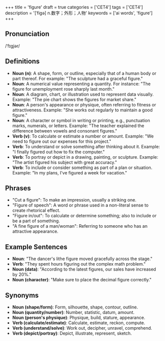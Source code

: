 +++
title = 'figure'
draft = true
categories = ['CET4']
tags = ['CET4']
description = '[ˈfigə] n.数字；外形；人物'
keywords = ['ai words', 'figure']
+++

## Pronunciation
/ˈfɪɡjər/

## Definitions
- **Noun (n)**: A shape, form, or outline, especially that of a human body or part thereof. For example: "The sculpture had a graceful figure."
- **Noun**: A numerical value representing a quantity. For instance: "The figure for unemployment rose sharply last month."
- **Noun**: A diagram, chart, or illustration used to represent data visually. Example: "The pie chart shows the figures for market share."
- **Noun**: A person's appearance or physique, often referring to fitness or attractiveness. Example: "She works out regularly to maintain a good figure."
- **Noun**: A character or symbol in writing or printing, e.g., punctuation marks, numerals, or letters. Example: "The teacher explained the difference between vowels and consonant figures."
- **Verb (v)**: To calculate or estimate a number or amount. Example: "We need to figure out our expenses for this project."
- **Verb**: To understand or solve something after thinking about it. Example: "I finally figured out how to fix the computer."
- **Verb**: To portray or depict in a drawing, painting, or sculpture. Example: "The artist figured his subject with great accuracy."
- **Verb**: To include or consider something as part of a plan or situation. Example: "In my plans, I've figured a week for vacation."

## Phrases
- "Cut a figure": To make an impression, usually a striking one.
- "Figure of speech": A word or phrase used in a non-literal sense to create rhetorical effect.
- "Figure in/out": To calculate or determine something; also to include or be a part of something.
- "A fine figure of a man/woman": Referring to someone who has an attractive appearance.

## Example Sentences
- **Noun**: "The dancer's lithe figure moved gracefully across the stage."
- **Verb**: "They spent hours figuring out the complex math problem."
- **Noun (data)**: "According to the latest figures, our sales have increased by 20%."
- **Noun (character)**: "Make sure to place the decimal figure correctly."

## Synonyms
- **Noun (shape/form)**: Form, silhouette, shape, contour, outline.
- **Noun (quantity/number)**: Number, statistic, datum, amount.
- **Noun (person's physique)**: Physique, build, stature, appearance.
- **Verb (calculate/estimate)**: Calculate, estimate, reckon, compute.
- **Verb (understand/solve)**: Work out, decipher, unravel, comprehend.
- **Verb (depict/portray)**: Depict, illustrate, represent, sketch.
